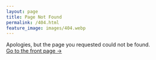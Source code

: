 ```yaml
---
layout: page
title: Page Not Found
permalink: /404.html
feature_image: images/404.webp
---
```


Apologies, but the page you requested could not be found.<br />
<a class="error-link" href="{{ site.baseurl }}/">Go to the front page &rarr;</a>
